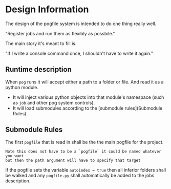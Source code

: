 # Design Information

The design of the pogfile system is intended to do one thing really well. 

"Register jobs and run them as flexibly as possbile."

The main story it's meant to fill is.

"If I write a console command once, I shouldn't have to write it again."

## Runtime description

When `pog` runs it will accept either a path to a folder or file. And read it
as a python module.

- It will inject various python objects into that module's namespace (such as
  `job` and other pog system controls).
- It will load submodules according to the [submodule rules](Submodule Rules).

## Submodule Rules

The first `pogfile` that is read in shall be the the main pogfile for the
project.

```{note}
Note this does not have to be a `pogfile` it could be named whatever you want
but then the path argument will have to specify that target
```

If the pogfile sets the variable `autoindex = true` then all inferior folders
shall be walked and any `pogfile.py` shall automatically be added to the jobs
description. 

